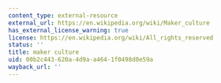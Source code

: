 ```yaml
---
content_type: external-resource
external_url: https://en.wikipedia.org/wiki/Maker_culture
has_external_license_warning: true
license: https://en.wikipedia.org/wiki/All_rights_reserved
status: ''
title: maker culture
uid: 00b2c443-620a-4d9a-a464-1f0498d0e59a
wayback_url: ''
---
```

